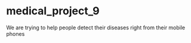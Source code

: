 # medical_project_9
We are trying to help people detect their diseases right from their mobile phones

